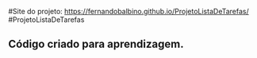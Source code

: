 #Site do projeto: https://fernandobalbino.github.io/ProjetoListaDeTarefas/
#ProjetoListaDeTarefas
## Código criado para aprendizagem.

